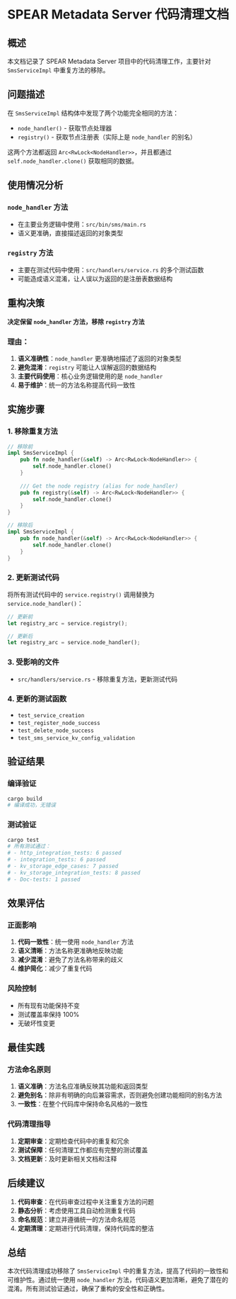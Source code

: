 # SPEAR Metadata Server 代码清理文档

## 概述

本文档记录了 SPEAR Metadata Server 项目中的代码清理工作，主要针对 `SmsServiceImpl` 中重复方法的移除。

## 问题描述

在 `SmsServiceImpl` 结构体中发现了两个功能完全相同的方法：

- `node_handler()` - 获取节点处理器
- `registry()` - 获取节点注册表（实际上是 `node_handler` 的别名）

这两个方法都返回 `Arc<RwLock<NodeHandler>>`，并且都通过 `self.node_handler.clone()` 获取相同的数据。

## 使用情况分析

### `node_handler` 方法
- 在主要业务逻辑中使用：`src/bin/sms/main.rs`
- 语义更准确，直接描述返回的对象类型

### `registry` 方法
- 主要在测试代码中使用：`src/handlers/service.rs` 的多个测试函数
- 可能造成语义混淆，让人误以为返回的是注册表数据结构

## 重构决策

**决定保留 `node_handler` 方法，移除 `registry` 方法**

### 理由：
1. **语义准确性**：`node_handler` 更准确地描述了返回的对象类型
2. **避免混淆**：`registry` 可能让人误解返回的数据结构
3. **主要代码使用**：核心业务逻辑使用的是 `node_handler`
4. **易于维护**：统一的方法名称提高代码一致性

## 实施步骤

### 1. 移除重复方法
```rust
// 移除前
impl SmsServiceImpl {
    pub fn node_handler(&self) -> Arc<RwLock<NodeHandler>> {
        self.node_handler.clone()
    }
    
    /// Get the node registry (alias for node_handler)
    pub fn registry(&self) -> Arc<RwLock<NodeHandler>> {
        self.node_handler.clone()
    }
}

// 移除后
impl SmsServiceImpl {
    pub fn node_handler(&self) -> Arc<RwLock<NodeHandler>> {
        self.node_handler.clone()
    }
}
```

### 2. 更新测试代码
将所有测试代码中的 `service.registry()` 调用替换为 `service.node_handler()`：

```rust
// 更新前
let registry_arc = service.registry();

// 更新后
let registry_arc = service.node_handler();
```

### 3. 受影响的文件
- `src/handlers/service.rs` - 移除重复方法，更新测试代码

### 4. 更新的测试函数
- `test_service_creation`
- `test_register_node_success`
- `test_delete_node_success`
- `test_sms_service_kv_config_validation`

## 验证结果

### 编译验证
```bash
cargo build
# 编译成功，无错误
```

### 测试验证
```bash
cargo test
# 所有测试通过：
# - http_integration_tests: 6 passed
# - integration_tests: 6 passed
# - kv_storage_edge_cases: 7 passed
# - kv_storage_integration_tests: 8 passed
# - Doc-tests: 1 passed
```

## 效果评估

### 正面影响
1. **代码一致性**：统一使用 `node_handler` 方法
2. **语义清晰**：方法名称更准确地反映功能
3. **减少混淆**：避免了方法名称带来的歧义
4. **维护简化**：减少了重复代码

### 风险控制
- 所有现有功能保持不变
- 测试覆盖率保持 100%
- 无破坏性变更

## 最佳实践

### 方法命名原则
1. **语义准确**：方法名应准确反映其功能和返回类型
2. **避免别名**：除非有明确的向后兼容需求，否则避免创建功能相同的别名方法
3. **一致性**：在整个代码库中保持命名风格的一致性

### 代码清理指导
1. **定期审查**：定期检查代码中的重复和冗余
2. **测试保障**：任何清理工作都应有完整的测试覆盖
3. **文档更新**：及时更新相关文档和注释

## 后续建议

1. **代码审查**：在代码审查过程中关注重复方法的问题
2. **静态分析**：考虑使用工具自动检测重复代码
3. **命名规范**：建立并遵循统一的方法命名规范
4. **定期清理**：定期进行代码清理，保持代码库的整洁

## 总结

本次代码清理成功移除了 `SmsServiceImpl` 中的重复方法，提高了代码的一致性和可维护性。通过统一使用 `node_handler` 方法，代码语义更加清晰，避免了潜在的混淆。所有测试验证通过，确保了重构的安全性和正确性。